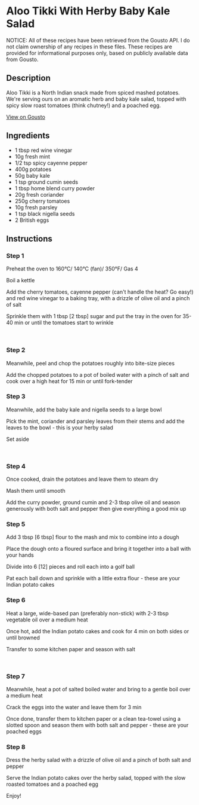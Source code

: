 # Aloo Tikki With Herby Baby Kale Salad 

NOTICE: All of these recipes have been retrieved from the Gousto API. I do not claim ownership of any recipes in these files. These recipes are provided for informational purposes only, based on publicly available data from Gousto.

## Description

Aloo Tikki is a North Indian snack made from spiced mashed potatoes. We're serving ours on an aromatic herb and baby kale salad, topped with spicy slow roast tomatoes (think chutney!) and a poached egg. 

[View on Gousto](https://www.gousto.co.uk/recipes/cookbook/aloo-tikki-with-herby-baby-kale-salad)

## Ingredients

- 1 tbsp red wine vinegar
- 10g fresh mint 
- 1/2 tsp spicy cayenne pepper
- 400g potatoes
- 50g baby kale
- 1 tsp ground cumin seeds
- 1 tbsp home blend curry powder
- 20g fresh coriander
- 250g cherry tomatoes 
- 10g fresh parsley 
- 1 tsp black nigella seeds
- 2 British eggs

## Instructions


### Step 1

Preheat the oven to 160&deg;C/ 140&deg;C (fan)/ 350&deg;F/ Gas 4


Boil a kettle&nbsp;


Add the cherry&nbsp;tomatoes, cayenne pepper (can't handle the heat? Go easy!) and&nbsp;red wine vinegar&nbsp;to a baking tray, with a drizzle of olive oil and&nbsp;a pinch of salt&nbsp;


Sprinkle them with 1 tbsp <span class="text-danger">[2 tbsp]</span> sugar&nbsp;and put the tray in the oven for 35-40 min or until the tomatoes start to&nbsp;wrinkle&nbsp;


<span style="font-family: Lato; font-size: 15px; white-space: pre-wrap;">&nbsp;</span>


### Step 2

Meanwhile, peel and chop the potatoes roughly into bite-size&nbsp;pieces


Add the chopped&nbsp;potatoes to a pot of boiled water with a pinch of salt and cook over a high heat for 15 min or until fork-tender


### Step 3

Meanwhile, add the baby kale and nigella seeds&nbsp;to a large bowl&nbsp;


Pick the mint, coriander and parsley leaves from their stems and add the leaves to the&nbsp;bowl - this is your herby salad


Set aside&nbsp;


&nbsp;


### Step 4

Once cooked, drain the potatoes&nbsp;and leave&nbsp;them to steam dry&nbsp;


Mash them until smooth


Add the curry powder,&nbsp;ground cumin and 2-3 tbsp olive oil and season generously with both salt and pepper&nbsp;then give everything a good mix up&nbsp;


### Step 5

Add 3 tbsp <span class="text-danger">[6 tbsp]</span>&nbsp;flour&nbsp;to the mash and mix to combine into a dough


Place the dough onto a floured surface and bring it together into a ball with your hands


Divide into 6 <span class="text-danger">[12]</span>&nbsp;pieces and roll each into a golf ball


Pat each ball down and sprinkle with a little extra flour - these are your Indian&nbsp;potato cakes


### Step 6

Heat a large, wide-based pan (preferably non-stick) with 2-3 tbsp vegetable&nbsp;oil&nbsp;over a medium heat


Once&nbsp;hot, add the Indian&nbsp;potato&nbsp;cakes and cook for 4 min on both sides or until browned


Transfer to some kitchen paper and season with salt&nbsp;


&nbsp;


### Step 7

Meanwhile, heat a pot of salted boiled water&nbsp;and bring to a gentle boil over a medium heat


Crack the eggs into the water and leave them for 3 min


Once done, transfer them to kitchen paper or a clean tea-towel using a slotted spoon&nbsp;and season them with both salt and pepper - these are your poached eggs

### Step 8

Dress the herby salad&nbsp;with a drizzle of olive oil and a pinch of both salt and pepper


Serve the Indian&nbsp;potato cakes over the herby salad,&nbsp;topped with the slow roasted tomatoes and a poached egg


Enjoy!

